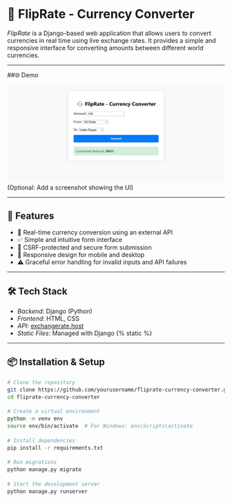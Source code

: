 # 💱 FlipRate - Currency Converter

*FlipRate* is a Django-based web application that allows users to convert currencies in real time using live exchange rates. It provides a simple and responsive interface for converting amounts between different world currencies.

---

##🌐 Demo

![Screenshot](static/css/screenshot.jpg) 
(Optional: Add a screenshot showing the UI)

---

## 🚀 Features

- 🔄 Real-time currency conversion using an external API
- ✅ Simple and intuitive form interface
- 🔐 CSRF-protected and secure form submission
- 📱 Responsive design for mobile and desktop
- ⚠ Graceful error handling for invalid inputs and API failures

---

## 🛠 Tech Stack

- *Backend*: Django (Python)
- *Frontend*: HTML, CSS
- *API*: [exchangerate.host](https://exchangerate.host/)
- *Static Files*: Managed with Django {% static %}

---

## 📦 Installation & Setup

```bash
# Clone the repository
git clone https://github.com/yourusername/fliprate-currency-converter.git
cd fliprate-currency-converter

# Create a virtual environment
python -m venv env
source env/bin/activate  # For Windows: env\Scripts\activate

# Install dependencies
pip install -r requirements.txt

# Run migrations
python manage.py migrate

# Start the development server
python manage.py runserver


```
